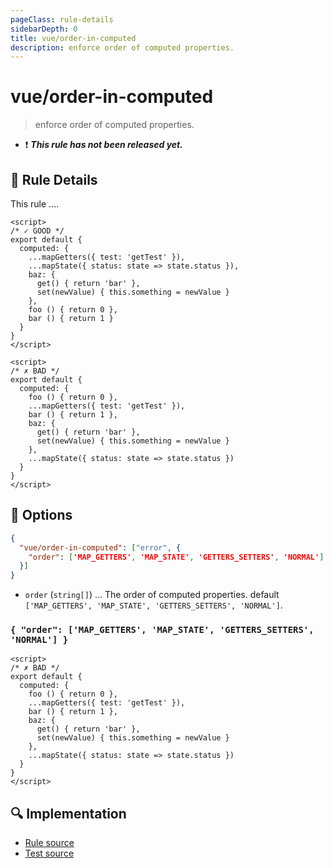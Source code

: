 ```yaml
---
pageClass: rule-details
sidebarDepth: 0
title: vue/order-in-computed
description: enforce order of computed properties.
---
```

# vue/order-in-computed

> enforce order of computed properties.

- :exclamation: <badge text="This rule has not been released yet." vertical="middle" type="error"> ***This rule has not been released yet.*** </badge>

## :book: Rule Details

This rule ....

<eslint-code-block :rules="{'vue/order-in-computed': ['error']}">

```vue
<script>
/* ✓ GOOD */
export default {
  computed: {
    ...mapGetters({ test: 'getTest' }),
    ...mapState({ status: state => state.status }),
    baz: {
      get() { return 'bar' },
      set(newValue) { this.something = newValue }
    },
    foo () { return 0 },
    bar () { return 1 }
  }
}
</script>
```

</eslint-code-block>

<eslint-code-block :rules="{'vue/order-in-computed': ['error']}">

```vue
<script>
/* ✗ BAD */
export default {
  computed: {
    foo () { return 0 },
    ...mapGetters({ test: 'getTest' }),
    bar () { return 1 },
    baz: {
      get() { return 'bar' },
      set(newValue) { this.something = newValue }
    },
    ...mapState({ status: state => state.status })
  }
}
</script>
```

</eslint-code-block>

## :wrench: Options

```json
{
  "vue/order-in-computed": ["error", {
    "order": ['MAP_GETTERS', 'MAP_STATE', 'GETTERS_SETTERS', 'NORMAL']
  }]
}
```

- `order` (`string[]`) ... The order of computed properties. default `['MAP_GETTERS', 'MAP_STATE', 'GETTERS_SETTERS', 'NORMAL']`.

### `{ "order": ['MAP_GETTERS', 'MAP_STATE', 'GETTERS_SETTERS', 'NORMAL'] }`

<eslint-code-block :rules="{'vue/order-in-computed': ['error', {'order': ['MAP_GETTERS', 'MAP_STATE', 'GETTERS_SETTERS', 'NORMAL']}]}">

```vue
<script>
/* ✗ BAD */
export default {
  computed: {
    foo () { return 0 },
    ...mapGetters({ test: 'getTest' }),
    bar () { return 1 },
    baz: {
      get() { return 'bar' },
      set(newValue) { this.something = newValue }
    },
    ...mapState({ status: state => state.status })
  }
}
</script>
```

</eslint-code-block>

## :mag: Implementation

- [Rule source](https://github.com/vuejs/eslint-plugin-vue/blob/master/lib/rules/order-in-computed.js)
- [Test source](https://github.com/vuejs/eslint-plugin-vue/blob/master/tests/lib/rules/order-in-computed.js)
